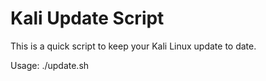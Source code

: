 Kali Update Script
======
This is a quick script to keep your Kali Linux update to date.

Usage: ./update.sh
